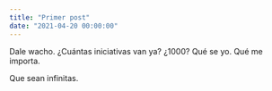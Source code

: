 ```yaml
---
title: "Primer post"
date: "2021-04-20 00:00:00"
---
```


Dale wacho. ¿Cuántas iniciativas van ya? ¿1000? Qué se yo. Qué me importa.

Que sean infinitas.